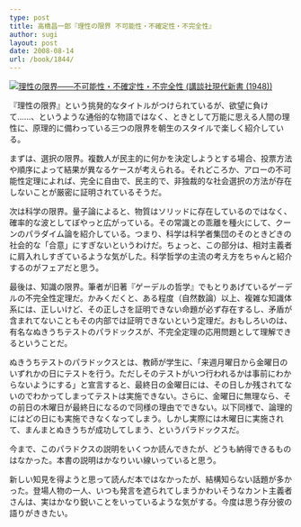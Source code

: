 ```yaml
---
type: post
title: 高橋昌一郎『理性の限界 不可能性・不確定性・不完全性』
author: sugi
layout: post
date: 2008-08-14
url: /book/1844/
---
```

<a href="http://www.amazon.co.jp/exec/obidos/ASIN/4062879484/chezsugi-22/ref=nosim/" onclick="_gaq.push(['_trackEvent', 'outbound-article', 'http://www.amazon.co.jp/exec/obidos/ASIN/4062879484/chezsugi-22/ref=nosim/', '']);" name="amazletlink" target="_blank"><img src="http://i0.wp.com/ecx.images-amazon.com/images/I/31B6WOo4gqL._SL160_.jpg?w=660" alt="理性の限界――不可能性・不確定性・不完全性 (講談社現代新書 (1948))" class="alignleft" data-recalc-dims="1" /></a>

『理性の限界』という挑発的なタイトルがつけられているが、欲望に負けて......、というような通俗的な物語ではなく、ときとして万能に思える人間の理性に、原理的に備わっている三つの限界を朝生のスタイルで楽しく紹介している。

まずは、選択の限界。複数人が民主的に何かを決定しようとする場合、投票方法や順序によって結果が異なるケースが考えられる。それどころか、アローの不可能性定理によれば、完全に自由で、民主的で、非独裁的な社会選択の方法が存在しないことが厳密に証明されているそうだ。

次は科学の限界。量子論によると、物質はソリッドに存在しているのではなく、確率的な波としてぼやっと広がっている。その常識との乖離を種火にして、クーンのパラダイム論を紹介している。つまり、科学は科学者集団のそのときどきの社会的な「合意」にすぎないというわけだ。ちょっと、この部分は、相対主義者に肩入れしすぎているような気がした。科学哲学の主流の考え方をちゃんと紹介するのがフェアだと思う。

最後は、知識の限界。筆者が旧著『ゲーデルの哲学』でもとりあげているゲーデルの不完全性定理だ。かみくだくと、ある程度（自然数論）以上、複雑な知識体系には、正しいけど、その正しさを証明できない命題が必ず存在するし、矛盾が含まれてないこともその内部では証明できないという定理だ。おもしろいのは、有名なぬきうちテストのパラドックスが、不完全定理の応用問題として理解できるということだ。

ぬきうちテストのパラドックスとは、教師が学生に、「来週月曜日から金曜日のいずれかの日にテストを行う。ただしそのテストがいつ行われるかは事前にわからないようにする」と宣言すると、最終日の金曜日には、その日しか残されてないのでわかってしまってテストは実施できない。さらに、金曜日に無理なら、その前日の木曜日が最終日になるので同様の理由でできない。以下同様で、論理的にはどの日にも実施できなくなってしまう。しかし実際には木曜日に実施されて、まんまとぬきうちが成功してしまう、というパラドックスだ。

今まで、このパラドクスの説明をいくつか読んできたが、どうも納得できるものはなかった。本書の説明はかなりいい線いっていると思う。

新しい知見を得ようと思って読んだ本ではなかったが、結構知らない話題が多かった。登場人物の一人、いつも発言を遮られてしまうかわいそうなカント主義者さんは、実はかなり鋭いことをいっているような気がする。今度は思う存分彼の語りがききたい。

